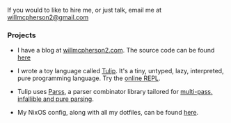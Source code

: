 If you would to like to hire me, or just talk, email me at [willmcpherson2@gmail.com](mailto:willmcpherson2@gmail.com)

### Projects

- I have a blog at [willmcpherson2.com](http://willmcpherson2.com). The source code can be found [here](https://github.com/willmcpherson2/willmcpherson2.com)

- I wrote a toy language called [Tulip](https://github.com/willmcpherson2/tulip). It's a tiny, untyped, lazy, interpreted, pure programming language. Try the [online REPL](http://willmcpherson2.com/tulip).

- Tulip uses [Parss](https://github.com/willmcpherson2/parss), a parser combinator library tailored for [multi-pass, infallible and pure parsing](https://github.com/willmcpherson2/tulip/commit/14a2ae8a5fcfc1a6ed8ddad5bc8e21c23a94ab20).

- My NixOS config, along with all my dotfiles, can be found [here](https://github.com/willmcpherson2/willos).
